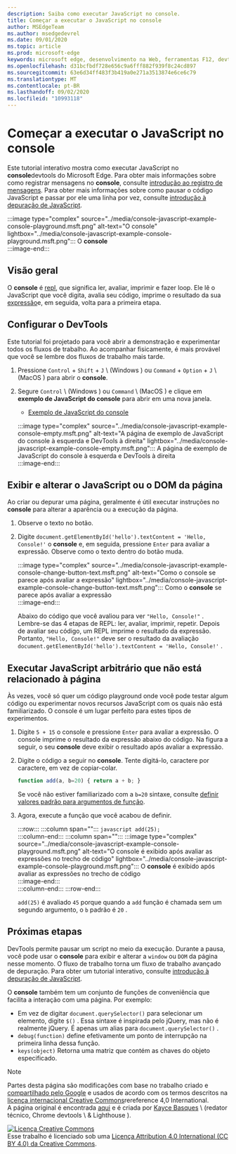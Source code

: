 ```yaml
---
description: Saiba como executar JavaScript no console.
title: Começar a executar o JavaScript no console
author: MSEdgeTeam
ms.author: msedgedevrel
ms.date: 09/01/2020
ms.topic: article
ms.prod: microsoft-edge
keywords: microsoft edge, desenvolvimento na Web, ferramentas F12, devtools
ms.openlocfilehash: d31bcfbdf728e656c9a6fff882f939f8c24cd897
ms.sourcegitcommit: 63e6d34ff483f3b419a0e271a3513874e6ce6c79
ms.translationtype: MT
ms.contentlocale: pt-BR
ms.lasthandoff: 09/02/2020
ms.locfileid: "10993118"
---
```

<!-- Copyright Kayce Basques 

   Licensed under the Apache License, Version 2.0 (the "License");
   you may not use this file except in compliance with the License.
   You may obtain a copy of the License at

       https://www.apache.org/licenses/LICENSE-2.0

   Unless required by applicable law or agreed to in writing, software
   distributed under the License is distributed on an "AS IS" BASIS,
   WITHOUT WARRANTIES OR CONDITIONS OF ANY KIND, either express or implied.
   See the License for the specific language governing permissions and
   limitations under the License.  -->







# Começar a executar o JavaScript no console   



Este tutorial interativo mostra como executar JavaScript no **console**devtools do Microsoft Edge.  Para obter mais informações sobre como registrar mensagens no **console**, consulte [introdução ao registro de mensagens][DevToolsConsoleLoggingMessages].  Para obter mais informações sobre como pausar o código JavaScript e passar por ele uma linha por vez, consulte [introdução à depuração de JavaScript][DevToolsJavascriptIndex].  

:::image type="complex" source="../media/console-javascript-example-console-playground.msft.png" alt-text="O console" lightbox="../media/console-javascript-example-console-playground.msft.png":::
   O **console**  
:::image-end:::  

## Visão geral   

O **console** é [repl][WikiReadEvalPrintLoop], que significa ler, avaliar, imprimir e fazer loop.  Ele lê o JavaScript que você digita, avalia seu código, imprime o resultado da sua [expressão][2alityExpressionsVersusStatements]e, em seguida, volta para a primeira etapa.  

## Configurar o DevTools   

Este tutorial foi projetado para você abrir a demonstração e experimentar todos os fluxos de trabalho.  Ao acompanhar fisicamente, é mais provável que você se lembre dos fluxos de trabalho mais tarde.

1.  Pressione `Control` + `Shift` + `J` \ (Windows \) ou `Command` + `Option` + `J` \ (MacOS \) para abrir o **console**.  
1.  Segure `Control` \ (Windows \) ou `Command` \ (MacOS \) e clique em **exemplo de JavaScript do console** para abrir em uma nova janela.  
    
    *   [Exemplo de JavaScript do console][GlitchConsoleJavascriptExample]  
    
    :::image type="complex" source="../media/console-javascript-example-console-empty.msft.png" alt-text="A página de exemplo de JavaScript do console à esquerda e DevTools à direita" lightbox="../media/console-javascript-example-console-empty.msft.png":::
       A página de exemplo de JavaScript do console à esquerda e DevTools à direita  
    :::image-end:::  
    
## Exibir e alterar o JavaScript ou o DOM da página   

Ao criar ou depurar uma página, geralmente é útil executar instruções no **console** para alterar a aparência ou a execução da página.  
    
1.  Observe o texto no botão.  
1.  Digite `document.getElementById('hello').textContent = 'Hello, Console!'` o **console** e, em seguida, pressione `Enter` para avaliar a expressão.  Observe como o texto dentro do botão muda.  
    
    :::image type="complex" source="../media/console-javascript-example-console-change-button-text.msft.png" alt-text="Como o console se parece após avaliar a expressão" lightbox="../media/console-javascript-example-console-change-button-text.msft.png":::
       Como o **console** se parece após avaliar a expressão  
    :::image-end:::  
    
    Abaixo do código que você avaliou para ver `"Hello, Console!"` .  Lembre-se das 4 etapas de REPL: ler, avaliar, imprimir, repetir.  Depois de avaliar seu código, um REPL imprime o resultado da expressão.  Portanto, `"Hello, Console!"` deve ser o resultado da avaliação `document.getElementById('hello').textContent = 'Hello, Console!'` .  
    
## Executar JavaScript arbitrário que não está relacionado à página   

Às vezes, você só quer um código playground onde você pode testar algum código ou experimentar novos recursos JavaScript com os quais não está familiarizado.  O console é um lugar perfeito para estes tipos de experimentos.  

1.  Digite `5 + 15` o console e pressione `Enter` para avaliar a expressão. O console imprime o resultado da expressão abaixo do código.  Na figura a seguir, o seu **console** deve exibir o resultado após avaliar a expressão.  

1.  Digite o código a seguir no **console**.  Tente digitá-lo, caractere por caractere, em vez de copiar-colar.  
    
    ```javascript
    function add(a, b=20) { return a + b; }
    ```  
    
    Se você não estiver familiarizado com a `b=20` sintaxe, consulte [definir valores padrão para argumentos de função][Esma6DefaultParameterValues].  
    
1.  Agora, execute a função que você acabou de definir.  
    
    :::row:::
       :::column span="":::
          ```javascript
          add(25);
          ```  
       :::column-end:::
       :::column span="":::
          :::image type="complex" source="../media/console-javascript-example-console-playground.msft.png" alt-text="O console é exibido após avaliar as expressões no trecho de código" lightbox="../media/console-javascript-example-console-playground.msft.png":::
             O **console** é exibido após avaliar as expressões no trecho de código  
          :::image-end:::  
       :::column-end:::
    :::row-end:::
    
    `add(25)` é avaliado `45` porque quando a `add` função é chamada sem um segundo argumento, o `b` padrão é `20` .  

## Próximas etapas   

<!--See [Run JavaScript][DevToolsConsoleReference] to explore more features related to running JavaScript in the Console.  -->  

<!--todo: add console reference (run javascript) section when available  -->  

DevTools permite pausar um script no meio da execução.  Durante a pausa, você pode usar o **console** para exibir e alterar a `window` ou `DOM` da página nesse momento.  O fluxo de trabalho torna um fluxo de trabalho avançado de depuração.  Para obter um tutorial interativo, consulte [introdução à depuração de JavaScript][DevToolsJavascriptIndex].  

O **console** também tem um conjunto de funções de conveniência que facilita a interação com uma página.  Por exemplo:  

*   Em vez de digitar `document.querySelector()` para selecionar um elemento, digite `$()` .  Essa sintaxe é inspirada pelo jQuery, mas não é realmente jQuery.  É apenas um alias para `document.querySelector()` .  
*   `debug(function)` define efetivamente um ponto de interrupção na primeira linha dessa função.  
*   `keys(object)` Retorna uma matriz que contém as chaves do objeto especificado.  

<!--See [Console Utilities API Reference][DevToolsConsoleUtilities] to explore all the convenience functions.  -->  

<!--todo: add console utilities api reference section when available  -->  

 



<!-- links -->  

[DevToolsConsoleLoggingMessages]: ./log.md "Introdução ao registro de mensagens no console | Documentos da Microsoft"  
[DevToolsConsoleReference]: ./reference.md#run-javascript "Referência do console | Documentos da Microsoft"  
[DevToolsConsoleUtilities]: ./utilities.md "Referência de API de utilitários de console | Documentos da Microsoft"  
[DevToolsJavascriptIndex]: ../javascript/index.md "Introdução à depuração de JavaScript no Microsoft Edge DevTools"  

[2alityExpressionsVersusStatements]: https://2ality.com/2012/09/expressions-vs-statements.html "Expressões versus instruções em JavaScript"  

[Esma6DefaultParameterValues]: https://es6-features.org/index#DefaultParameterValues "Valores de parâmetro padrão-manipulação de parâmetro estendido-ECMAScript 6 – novos recursos: visão geral & comparação"  

[GlitchConsoleJavascriptExample]: https://microsoft-edge-chromium-devtools.glitch.me/static/console/javascript/index.html "Exemplo de JavaScript do console | Problema"  

[WikiReadEvalPrintLoop]: https://en.wikipedia.org/wiki/Read–eval–print_loop "Leitura – eval – loop de impressão-Wikipédia"  

> [!NOTE]
> Partes desta página são modificações com base no trabalho criado e [compartilhado pelo Google][GoogleSitePolicies] e usados de acordo com os termos descritos na [licença internacional Creative Commons][CCA4IL]rereference 4,0 International.  
> A página original é encontrada [aqui](https://developers.google.com/web/tools/chrome-devtools/console/javascript) e é criada por [Kayce Basques][KayceBasques] \ (redator técnico, Chrome devtools \ & Lighthouse \).  

[![Licença Creative Commons][CCby4Image]][CCA4IL]  
Esse trabalho é licenciado sob uma [Licença Attribution 4.0 International (CC BY 4.0) da Creative Commons][CCA4IL].  

[CCA4IL]: https://creativecommons.org/licenses/by/4.0  
[CCby4Image]: https://i.creativecommons.org/l/by/4.0/88x31.png  
[GoogleSitePolicies]: https://developers.google.com/terms/site-policies  
[KayceBasques]: https://developers.google.com/web/resources/contributors/kaycebasques  
